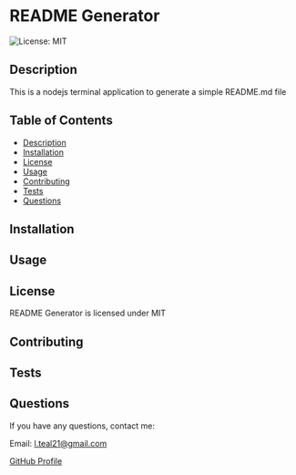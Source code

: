 # README Generator
![License: MIT](https://img.shields.io/badge/License-MIT-blue.svg)
## Description 
This is a nodejs terminal application to generate a simple README.md file
## Table of Contents 
* [Description](#Description)  
* [Installation](#Installation) 
* [License](#License)   
* [Usage](#Usage)  
* [Contributing](#Contributing)  
* [Tests](#Tests)  
* [Questions](#Questions)  
## Installation 

## Usage 

## License
README Generator is licensed under MIT
## Contributing 

## Tests

## Questions
If you have any questions, contact me:

Email: l.teal21@gmail.com

[GitHub Profile](https://github.com/luketeal)